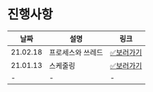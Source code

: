 # 진행사항

|날짜|설명|링크|
|------|---|---|
|21.02.18|프로세스와 쓰레드|[✅보러가기](/03.Operating_system/hsh/21.02.15.md)|
|21.01.13|스케줄링|[✅보러가기](/03.Operating_system/hsh/21.02.16.md)|
|-|-|-|

